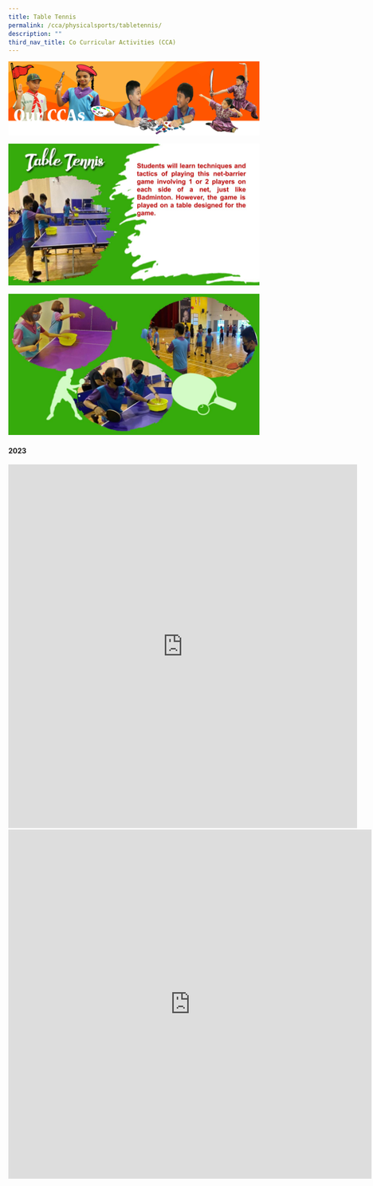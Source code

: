 ```yaml
---
title: Table Tennis
permalink: /cca/physicalsports/tabletennis/
description: ""
third_nav_title: Co Curricular Activities (CCA)
---
```

![](/images/CCAbanner.png)

![](/images/CCA2022/CCA-TableTennispptx1.jpg)

![](/images/CCA2022/CCA-TableTennispptx-2.jpg)

#### 2023

<iframe allowfullscreen="true" height="729" width="700" frameborder="0" src="https://docs.google.com/presentation/d/e/2PACX-1vQ7erRPKbniiMikSholz2vaLs9Et6iRpC48XI4UkN7oaOP6KKxAmSZYXwLQ4Cv-UD6rpeUyBEZxUX1j/embed?start=false&amp;loop=false&amp;delayms=3000"></iframe>

<iframe title="2023 CCA Table Tennis-Student reflection-Giselle(P3)" allowfullscreen="" allow="autoplay; fullscreen; picture-in-picture" frameborder="0" height="700" width="729" src="https://player.vimeo.com/video/847825171?badge=0&amp;autopause=0&amp;player_id=0&amp;app_id=58479"></iframe>